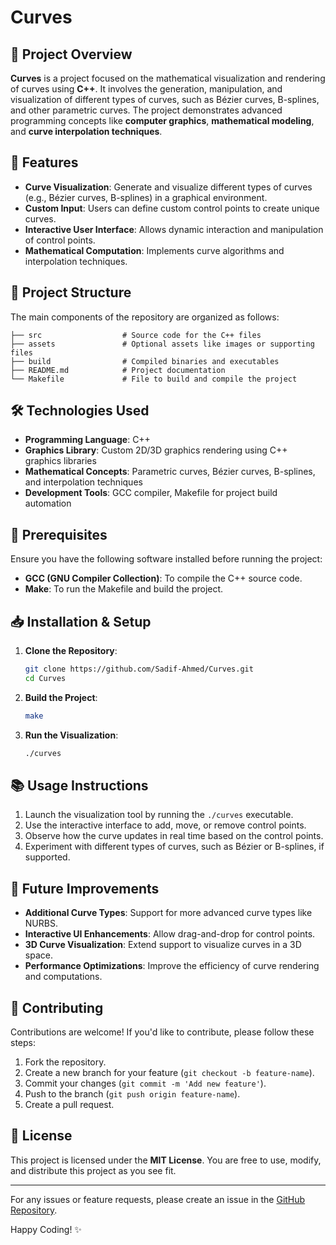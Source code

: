 # Curves

## 📘 Project Overview
**Curves** is a project focused on the mathematical visualization and rendering of curves using **C++**. It involves the generation, manipulation, and visualization of different types of curves, such as Bézier curves, B-splines, and other parametric curves. The project demonstrates advanced programming concepts like **computer graphics**, **mathematical modeling**, and **curve interpolation techniques**.

## 🚀 Features
- **Curve Visualization**: Generate and visualize different types of curves (e.g., Bézier curves, B-splines) in a graphical environment.
- **Custom Input**: Users can define custom control points to create unique curves.
- **Interactive User Interface**: Allows dynamic interaction and manipulation of control points.
- **Mathematical Computation**: Implements curve algorithms and interpolation techniques.

## 📂 Project Structure
The main components of the repository are organized as follows:
```
├── src                  # Source code for the C++ files
├── assets               # Optional assets like images or supporting files
├── build                # Compiled binaries and executables
├── README.md            # Project documentation
└── Makefile             # File to build and compile the project
```

## 🛠️ Technologies Used
- **Programming Language**: C++
- **Graphics Library**: Custom 2D/3D graphics rendering using C++ graphics libraries
- **Mathematical Concepts**: Parametric curves, Bézier curves, B-splines, and interpolation techniques
- **Development Tools**: GCC compiler, Makefile for project build automation

## 🔧 Prerequisites
Ensure you have the following software installed before running the project:
- **GCC (GNU Compiler Collection)**: To compile the C++ source code.
- **Make**: To run the Makefile and build the project.

## 📥 Installation & Setup
1. **Clone the Repository**:
   ```bash
   git clone https://github.com/Sadif-Ahmed/Curves.git
   cd Curves
   ```
2. **Build the Project**:
   ```bash
   make
   ```
3. **Run the Visualization**:
   ```bash
   ./curves
   ```

## 📚 Usage Instructions
1. Launch the visualization tool by running the `./curves` executable.
2. Use the interactive interface to add, move, or remove control points.
3. Observe how the curve updates in real time based on the control points.
4. Experiment with different types of curves, such as Bézier or B-splines, if supported.

## 🚀 Future Improvements
- **Additional Curve Types**: Support for more advanced curve types like NURBS.
- **Interactive UI Enhancements**: Allow drag-and-drop for control points.
- **3D Curve Visualization**: Extend support to visualize curves in a 3D space.
- **Performance Optimizations**: Improve the efficiency of curve rendering and computations.

## 🤝 Contributing
Contributions are welcome! If you'd like to contribute, please follow these steps:
1. Fork the repository.
2. Create a new branch for your feature (`git checkout -b feature-name`).
3. Commit your changes (`git commit -m 'Add new feature'`).
4. Push to the branch (`git push origin feature-name`).
5. Create a pull request.

## 📄 License
This project is licensed under the **MIT License**. You are free to use, modify, and distribute this project as you see fit.

---

For any issues or feature requests, please create an issue in the [GitHub Repository](https://github.com/Sadif-Ahmed/Curves/issues).

Happy Coding! ✨


